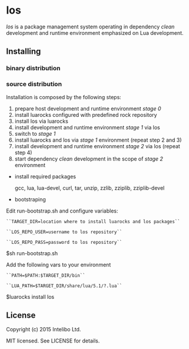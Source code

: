 los
===

_los_ is a package management system operating in dependency _clean_ development and runtime environment emphasized on Lua development.

Installing
----------

### binary distribution

### source distribution

Installation is composed by the following steps:

1. prepare host development and runtime environment _stage 0_
2. install luarocks configured with predefined rock repository
3. install los via luarocks
4. install development and runtime environment _stage 1_ via los
5. switch to _stage 1_
6. install luarocks and los via _stage 1_ environment (repeat step 2 and 3)
7. install development and runtime environment _stage 2_ via los (repeat step 4)
8. start dependency _clean_ development in the scope of _stage 2_ environment

  * install required packages

      gcc, lua, lua-devel, curl, tar, unzip, zzlib, zziplib, zziplib-devel

  * bootstraping

   Edit run-bootstrap.sh and configure variables:

    ``TARGET_DIR=location where to install luarocks and los packages``

    ``LOS_REPO_USER=username to los repository``

    ``LOS_REPO_PASS=password to los repository``

   $sh run-bootstrap.sh

   Add the following vars to your environment

    ``PATH=$PATH:$TARGET_DIR/bin``

    ``LUA_PATH=$TARGET_DIR/share/lua/5.1/?.lua``

   $luarocks install los

License
-------

Copyright (c) 2015 Intelibo Ltd.

MIT licensed. See LICENSE for details.
